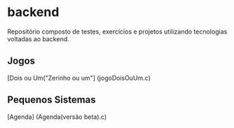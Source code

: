 # backend
Repositório composto de testes, exercícios e projetos utilizando tecnologias voltadas ao backend.

## Jogos

[Dois ou Um("Zerinho ou um"] (jogoDoisOuUm.c)


## Pequenos Sistemas
[Agenda] (Agenda(versão beta).c)
